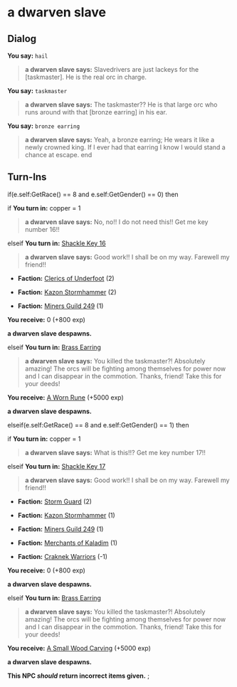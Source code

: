 # a dwarven slave
## Dialog

**You say:** `hail`



>**a dwarven slave says:** Slavedrivers are just lackeys for the [taskmaster]. He is the real orc in charge.

**You say:** `taskmaster`



>**a dwarven slave says:** The taskmaster?? He is that large orc who runs around with that [bronze earring] in his ear.

**You say:** `bronze earring`



>**a dwarven slave says:** Yeah, a bronze earring; He wears it like a newly crowned king. If I ever had that earring I know I would stand a chance at escape.
end

## Turn-Ins






if(e.self:GetRace() == 8 and e.self:GetGender() == 0) then 


if **You turn in:** copper = 1



>**a dwarven slave says:** No, no!! I do not need this!! Get me key number 16!!


elseif **You turn in:** [Shackle Key 16](/item/20016)



>**a dwarven slave says:** Good work!! I shall be on my way. Farewell my friend!!



* __Faction:__ [Clerics of Underfoot](/faction/227) (2)



* __Faction:__ [Kazon Stormhammer](/faction/274) (2)



* __Faction:__ [Miners Guild 249](/faction/293) (1)



 **You receive:** 0 (+800 exp)



**a dwarven slave despawns.**


elseif **You turn in:** [Brass Earring](/item/10351)



>**a dwarven slave says:** You killed the taskmaster?!  Absolutely amazing! The orcs will be fighting among themselves for power now and I can disappear in the commotion. Thanks, friend! Take this for your deeds!



 **You receive:**  [A Worn Rune](/item/18905) (+5000 exp)



**a dwarven slave despawns.**




elseif(e.self:GetRace() == 8 and e.self:GetGender() == 1) then 


if **You turn in:** copper = 1



>**a dwarven slave says:** What is this!!? Get me key number 17!!


elseif **You turn in:** [Shackle Key 17](/item/20017)



>**a dwarven slave says:** Good work!! I shall be on my way. Farewell my friend!!



* __Faction:__ [Storm Guard](/faction/312) (2)



* __Faction:__ [Kazon Stormhammer](/faction/274) (1)



* __Faction:__ [Miners Guild 249](/faction/293) (1)



* __Faction:__ [Merchants of Kaladim](/faction/290) (1)



* __Faction:__ [Craknek Warriors](/faction/232) (-1)



 **You receive:** 0 (+800 exp)



**a dwarven slave despawns.**


elseif **You turn in:** [Brass Earring](/item/10351)



>**a dwarven slave says:** You killed the taskmaster?!  Absolutely amazing! The orcs will be fighting among themselves for power now and I can disappear in the commotion. Thanks, friend! Take this for your deeds!



 **You receive:**  [A Small Wood Carving](/item/18906) (+5000 exp)



**a dwarven slave despawns.**




**This NPC *should* return incorrect items given.**
;